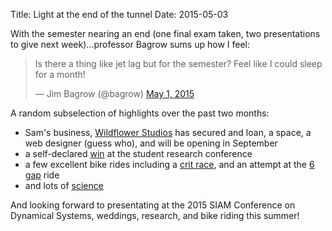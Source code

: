 Title: Light at the end of the tunnel
Date: 2015-05-03

With the semester nearing an end (one final exam taken, two presentations to give next week)...professor Bagrow sums up how I feel:

<blockquote class="twitter-tweet" lang="en"><p lang="en" dir="ltr">Is there a thing like jet lag but for the semester? Feel like I could sleep for a month!</p>&mdash; Jim Bagrow (@bagrow) <a href="https://twitter.com/bagrow/status/594217499652009985">May 1, 2015</a></blockquote>
<script async src="//platform.twitter.com/widgets.js" charset="utf-8"></script>

A random subselection of highlights over the past two months:

- Sam's business, [Wildflower Studios](http://wildflowerstudiobtv.com/) has secured and loan, a space, a web designer (guess who), and will be opening in September
- a self-declared [win](https://twitter.com/andyreagan/status/591370586498170881) at the student research conference
- a few excellent bike rides including a [crit race](https://twitter.com/andyreagan/status/588035987957252096), and an attempt at the [6 gap](https://www.strava.com/activities/296998303) ride
- and lots of [science](https://twitter.com/andyreagan/status/583058314201841664)

And looking forward to presentating at the 2015 SIAM Conference on Dynamical Systems, weddings, research, and bike riding this summer!


